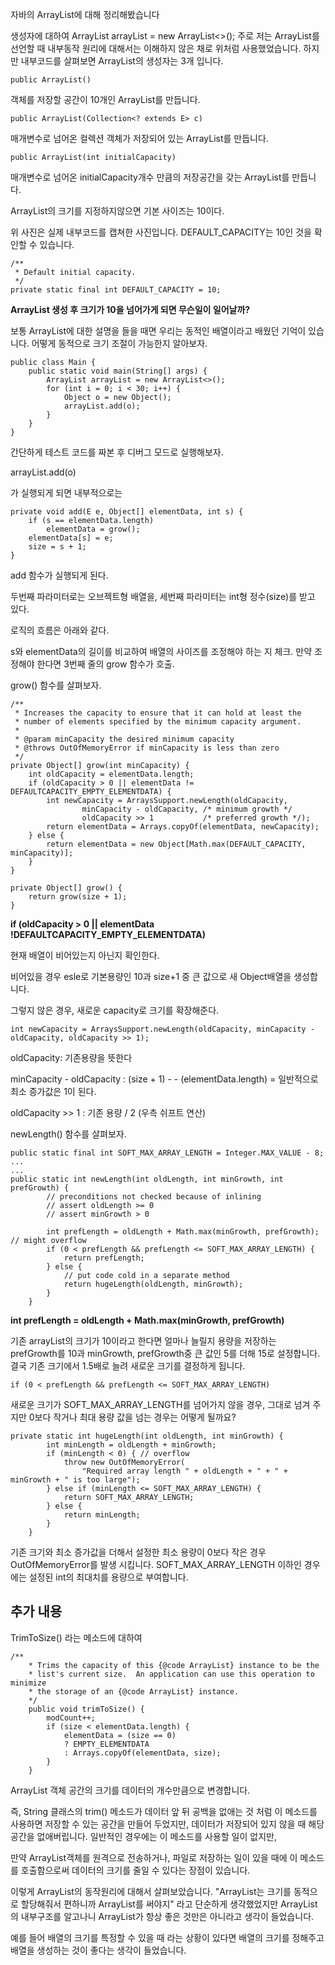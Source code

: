 
자바의 ArrayList에 대해 정리해봤습니다

생성자에 대하여
ArrayList arrayList = new ArrayList<>();
주로 저는 ArrayList를 선언할 때 내부동작 원리에 대해서는 이해하지 않은 채로 위처럼 사용했었습니다. 하지만 내부코드를 살펴보면 ArrayList의 생성자는 3개 입니다.

    public ArrayList()

객체를 저장할 공간이 10개인 ArrayList를 만듭니다.

    public ArrayList(Collection<? extends E> c)

매개변수로 넘어온 컬렉션 객체가 저장되어 있는 ArrayList를 만듭니다.

    public ArrayList(int initialCapacity)

매개변수로 넘어온 initialCapacity개수 만큼의 저장공간을 갖는 ArrayList를 만듭니다.

ArrayList의 크기를 지정하지않으면 기본 사이즈는 10이다.

위 사진은 실제 내부코드를 캡쳐한 사진입니다. DEFAULT_CAPACITY는 10인 것을 확인할 수 있습니다.

    /**
     * Default initial capacity.
     */
    private static final int DEFAULT_CAPACITY = 10;

**ArrayList 생성 후 크기가 10을 넘어가게 되면 무슨일이 일어날까?** 

보통 ArrayList에 대한 설명을 들을 때면 우리는 동적인 배열이라고 배웠던 기억이 있습니다. 어떻게 동적으로 크기 조절이 가능한지 알아보자.


    public class Main {
        public static void main(String[] args) {
            ArrayList arrayList = new ArrayList<>();
            for (int i = 0; i < 30; i++) {
                Object o = new Object();
                arrayList.add(o);
            }
        }
    }

간단하게 테스트 코드를 짜본 후 디버그 모드로 실행해보자.

arrayList.add(o)

가 실행되게 되면 내부적으로는

    private void add(E e, Object[] elementData, int s) {
        if (s == elementData.length)
            elementData = grow();
        elementData[s] = e;
        size = s + 1;
    }

add 함수가 실행되게 된다.

두번째 파라미터로는 오브젝트형 배열을, 세번째 파라미터는 int형 정수(size)를 받고 있다.

로직의 흐름은 아래와 같다.

s와 elementData의 길이를 비교하여 배열의 사이즈를 조정해야 하는 지 체크.
만약 조정해야 한다면 3번째 줄의 grow 함수가 호출.

grow() 함수를 살펴보자.

    /**
     * Increases the capacity to ensure that it can hold at least the
     * number of elements specified by the minimum capacity argument.
     *
     * @param minCapacity the desired minimum capacity
     * @throws OutOfMemoryError if minCapacity is less than zero
     */
    private Object[] grow(int minCapacity) {
        int oldCapacity = elementData.length;
        if (oldCapacity > 0 || elementData != DEFAULTCAPACITY_EMPTY_ELEMENTDATA) {
            int newCapacity = ArraysSupport.newLength(oldCapacity,
                    minCapacity - oldCapacity, /* minimum growth */
                    oldCapacity >> 1           /* preferred growth */);
            return elementData = Arrays.copyOf(elementData, newCapacity);
        } else {
            return elementData = new Object[Math.max(DEFAULT_CAPACITY, minCapacity)];
        }
    }

    private Object[] grow() {
        return grow(size + 1);
    }

**if (oldCapacity > 0 || elementData !DEFAULTCAPACITY_EMPTY_ELEMENTDATA)**

현재 배열이 비어있는지 아닌지 확인한다.

비어있을 경우 esle로 기본용량인 10과 size+1 중 큰 값으로 새 Object배열을 생성합니다.

그렇지 않은 경우, 새로운 capacity로 크기를 확장해준다.

    int newCapacity = ArraysSupport.newLength(oldCapacity, minCapacity - oldCapacity, oldCapacity >> 1);

oldCapacity: 기존용량을 뜻한다

minCapacity - oldCapacity : (size + 1) - - (elementData.length) = 일반적으로 최소 증가값은 1이 된다.

oldCapacity >> 1 : 기존 용량 / 2 (우측 쉬프트 연산)

newLength() 함수를 살펴보자.

    public static final int SOFT_MAX_ARRAY_LENGTH = Integer.MAX_VALUE - 8;
    ...
    ...
    public static int newLength(int oldLength, int minGrowth, int prefGrowth) {
            // preconditions not checked because of inlining
            // assert oldLength >= 0
            // assert minGrowth > 0

            int prefLength = oldLength + Math.max(minGrowth, prefGrowth); // might overflow
            if (0 < prefLength && prefLength <= SOFT_MAX_ARRAY_LENGTH) {
                return prefLength;
            } else {
                // put code cold in a separate method
                return hugeLength(oldLength, minGrowth);
            }
        }

**int prefLength = oldLength + Math.max(minGrowth, prefGrowth)**

기존 arrayList의 크기가 10이라고 한다면 얼마나 늘릴지 용량을 저장하는 prefGrowth를 10과 minGrowth, prefGrowth중 큰 값인 5를 더해 15로 설정합니다. 결국 기존 크기에서 1.5배로 늘려 새로운 크기를 결정하게 됩니다.

    if (0 < prefLength && prefLength <= SOFT_MAX_ARRAY_LENGTH)

새로운 크기가 SOFT_MAX_ARRAY_LENGTH를 넘어가지 않을 경우, 그대로 넘겨 주지만 0보다 작거나 최대 용량 값을 넘는 경우는 어떻게 될까요?

    private static int hugeLength(int oldLength, int minGrowth) {
            int minLength = oldLength + minGrowth;
            if (minLength < 0) { // overflow
                throw new OutOfMemoryError(
                    "Required array length " + oldLength + " + " + minGrowth + " is too large");
            } else if (minLength <= SOFT_MAX_ARRAY_LENGTH) {
                return SOFT_MAX_ARRAY_LENGTH;
            } else {
                return minLength;
            }
        }
기존 크기와 최소 증가값을 더해서 설정한 최소 용량이 0보다 작은 경우 OutOfMemoryError를 발생 시킵니다. SOFT_MAX_ARRAY_LENGTH 이하인 경우에는 설정된 int의 최대치를 용량으로 부여합니다.

## 추가 내용
TrimToSize() 라는 메소드에 대하여

    /**
        * Trims the capacity of this {@code ArrayList} instance to be the
        * list's current size.  An application can use this operation to minimize
        * the storage of an {@code ArrayList} instance.
        */
        public void trimToSize() {
            modCount++;
            if (size < elementData.length) {
                elementData = (size == 0)
                ? EMPTY_ELEMENTDATA
                : Arrays.copyOf(elementData, size);
            }
        }

ArrayList 객체 공간의 크기를 데이터의 개수만큼으로 변경합니다. 

즉, String 클래스의 trim() 메소드가 데이터 앞 뒤 공백을 없애는 것 처럼 이 메소드를 사용하면 저장할 수 있는 공간을 만들어 두었지만, 데이터가 저장되어 있지 않을 때 해당 공간을 없애버립니다. 일반적인 경우에는 이 메소드를 사용할 일이 없지만, 

만약 ArrayList객체를 원격으로 전송하거나, 파일로 저장하는 일이 있을 때에 이 메소드를 호출함으로써 데이터의 크기를 줄일 수 있다는 장점이 있습니다.

이렇게 ArrayList의 동작원리에 대해서 살펴보았습니다. "ArrayList는 크기를 동적으로 할당해줘서 편하니까 ArrayList를 써야지" 라고 단순하게 생각했었지만 ArrayList의 내부구조를 알고나니 ArrayList가 항상 좋은 것만은 아니라고 생각이 들었습니다. 

예를 들어 배열의 크기를 특정할 수 있을 때 라는 상황이 있다면 배열의 크기를 정해주고 배열을 생성하는 것이 좋다는 생각이 들었습니다.
